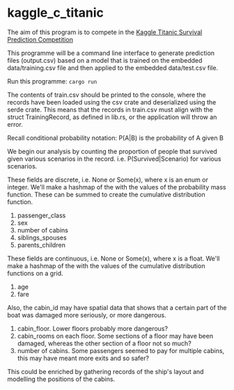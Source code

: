 # kaggle_c_titanic
The aim of this program is to compete in the [Kaggle Titanic Survival Prediction Competition](https://www.kaggle.com/c/titanic/overview)

This programme will be a command line interface to generate prediction files (output.csv) based on a model that is trained on the embedded data/training.csv file and then applied to the embedded data/test.csv file.

Run this programme: `cargo run`

The contents of train.csv should be printed to the console, where the records have been loaded using the csv crate and deserialized using the serde crate.
This means that the records in train.csv must align with the struct TrainingRecord, as defined in lib.rs, or the application will throw an error.

Recall conditional probability notation: P(A|B) is the probability of A given B

We begin our analysis by counting the proportion of people that survived given various scenarios in the record.
i.e. P(Survived|Scenario) for various scenarios.

These fields are discrete, i.e. None or Some(x), where x is an enum or integer.
We'll make a hashmap of the with the values of the probability mass function.
These can be summed to create the cumulative distribution function.
1. passenger_class
2. sex
3. number of cabins
4. siblings_spouses
5. parents_children

These fields are continuous, i.e. None or Some(x), where x is a float.
We'll make a hashmap of the with the values of the cumulative distribution functions on a grid.
1. age
2. fare

Also, the cabin_id may have spatial data that shows that a certain part of the boat was damaged more seriously, or more dangerous.
1. cabin_floor. Lower floors probably more dangerous?
2. cabin_rooms on each floor. Some sections of a floor may have been damaged, whereas the other section of a floor not so much?
3. number of cabins. Some passengers seemed to pay for multiple cabins, this may have meant more exits and so safer?

This could be enriched by gathering records of the ship's layout and modelling the positions of the cabins.